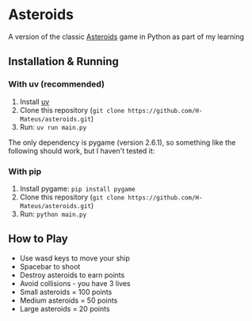 # Asteroids

A version of the classic [Asteroids](<https://en.wikipedia.org/wiki/Asteroids_(video_game)>) game in Python as part of my learning

## Installation & Running

### With uv (recommended)

1. Install [uv](https://docs.astral.sh/uv/getting-started/installation/)
2. Clone this repository (`git clone https://github.com/H-Mateus/asteroids.git`)
3. Run: `uv run main.py`

The only dependency is pygame (version 2.6.1), so something like the following should work, but I haven't tested it:

### With pip

1. Install pygame: `pip install pygame`
2. Clone this repository (`git clone https://github.com/H-Mateus/asteroids.git`)
3. Run: `python main.py`

## How to Play

- Use wasd keys to move your ship
- Spacebar to shoot
- Destroy asteroids to earn points
- Avoid collisions - you have 3 lives
- Small asteroids = 100 points
- Medium asteroids = 50 points
- Large asteroids = 20 points
